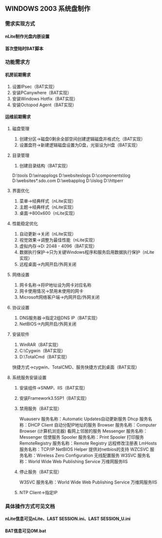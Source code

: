 ## WINDOWS 2003 系统盘制作

### 需求实现方式
#### nLite制作光盘内嵌设置
#### 首次登陆时BAT脚本

### 功能需求方
#### 机房前期需求

1. 设置IPsec（BAT实现）
2. 安装PCanywhere（BAT实现）
3. 安装Windows Hotfix（BAT实现）
4. 安装Octopod Agent（BAT实现）

#### 运维前期需求

1. 磁盘管理
    1. 创建分区->磁盘0剩余全部空间创建逻辑磁盘并格式化（BAT实现） 
    2. 设置盘符->新建逻辑磁盘设置为D盘，光驱设为H盘（BAT实现）

2. 目录管理

    1. 创建目录结构（BAT实现）
    
    D:\tools
    D:\winapplogs
    D:\websiteslogs
    D:\components\log
    D:\websites\*.sdo.com
    D:\webapplog
    D:\iislog
    D:\httperr

3. 界面优化

    1. 菜单->经典样式（nLite实现）
    2. 主题->经典样式（nLite实现）
    3. 桌面->800x600（nLite实现）

4. 性能稳定优化

    1. 自动更新->关闭（nLite实现）
    2. 视觉效果->调整为最佳性能（nLite实现）
    3. 虚拟内存->D: 2048 - 4096（BAT实现）
    4. 数据执行保护->只为关键Windows程序和服务启用数据执行保护（nLite实现）
    5. 远程桌面->内网开启/外网关闭

5. 网络设置

    1. 网卡名称->将IP地址设为网卡对应名称
    2. 网卡使用情况->禁用未使用的网卡
    3. Microsoft网络客户端->内网开启/外网关闭

6. 协议设置

    1. DNS服务器->指定2组DNS IP（BAT实现）
    2. NetBIOS->内网开启/外网关闭

7. 安装软件

    1. WinRAR（BAT实现）
    2. C:\Cygwin（BAT实现）
    3. D:\TotalCmd（BAT实现）

    快捷方式->cygwin、TotalCMD、服务快捷方式到桌面（BAT实现）

8. 系统服务安装设置

    1. 安装组件->SNMP、IIS（BAT实现）
    2. 安装Framework3.5SP1（BAT实现）

    3. 禁用服务（BAT实现）

        Wuauserv 服务名称：Automatic Updates自动更新服务
        Dhcp 服务名称：DHCP Client 自动分配IP地址的服务
        Browser 服务名称：Computer Browser (计算机浏览器) 看网上邻居的服务
        Messenger 服务名称：Messenger 信使服务
        Spooler 服务名称：Print Spooler 打印服务
        RemoteRegistry 服务名称：Remote Registry 远程修改注册表
        LmHosts 服务名称：TCP/IP NetBIOS Helper 提供对netbios的支持
        WZCSVC 服务名称：Wireless Zero Configuration 无线配置服务
        W3SVC 服务名称：World Wide Web Publishing Service 万维网服务IIS

    4. 停止服务（BAT实现）

        W3SVC 服务名称：World Wide Web Publishing Service 万维网服务IIS

    5. NTP Client->指定IP

### 具体操作方式可见文档
#### nLite信息可见nLite、LAST SESSION.ini、LAST SESSION_U.ini
#### BAT信息可见OM.bat